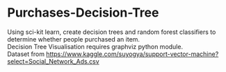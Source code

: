 # Purchases-Decision-Tree
Using sci-kit learn, create decision trees and random forest classifiers to determine whether people purchased an item.
<br> Decision Tree Visualisation requires graphviz python module.
<br> Dataset from https://www.kaggle.com/suyogya/support-vector-machine?select=Social_Network_Ads.csv
